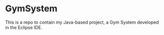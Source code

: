 # GymSystem
This is a repo to contain my Java-based project, a Gym System developed in the Eclipse IDE.

